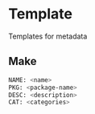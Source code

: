 # Template

Templates for metadata

## Make

```bash
NAME: <name>
PKG: <package-name>
DESC: <description>
CAT: <categories>
```
